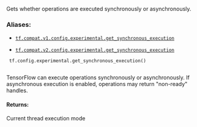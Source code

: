 Gets whether operations are executed synchronously or asynchronously.



### Aliases:

- [ `tf.compat.v1.config.experimental.get_synchronous_execution` ](/api_docs/python/tf/config/experimental/get_synchronous_execution)

- [ `tf.compat.v2.config.experimental.get_synchronous_execution` ](/api_docs/python/tf/config/experimental/get_synchronous_execution)



```
 tf.config.experimental.get_synchronous_execution()
 
```

TensorFlow can execute operations synchronously or asynchronously. If
asynchronous execution is enabled, operations may return "non-ready" handles.



#### Returns:
Current thread execution mode

